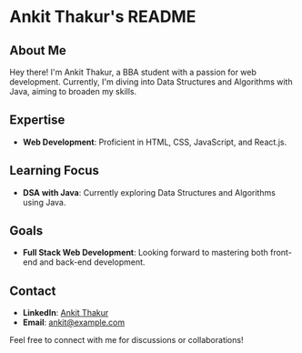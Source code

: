 # Ankit Thakur's README

## About Me
Hey there! I'm Ankit Thakur, a BBA student with a passion for web development. Currently, I'm diving into Data Structures and Algorithms with Java, aiming to broaden my skills.

## Expertise
- **Web Development**: Proficient in HTML, CSS, JavaScript, and React.js.
  
## Learning Focus
- **DSA with Java**: Currently exploring Data Structures and Algorithms using Java.

## Goals
- **Full Stack Web Development**: Looking forward to mastering both front-end and back-end development.

## Contact
- **LinkedIn**: [Ankit Thakur](https://www.linkedin.com/in/ankit-thakur)
- **Email**: [ankit@example.com](mailto:ankit@example.com)

Feel free to connect with me for discussions or collaborations!

